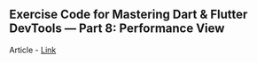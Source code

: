## Exercise Code for Mastering Dart & Flutter DevTools — Part 8: Performance View

Article - [Link](https://medium.com/@fluttergems/mastering-dart-flutter-devtools-performance-view-part-8-of-8-4ae762f91230)
